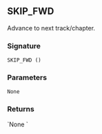 ## SKIP\_FWD

Advance to next track/chapter.


### Signature

`SKIP_FWD ()`


### Parameters

`None`


### Returns

\`None
\`